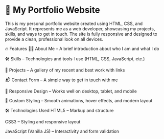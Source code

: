 # 💼 My Portfolio Website
This is my personal portfolio website created using HTML, CSS, and JavaScript. It represents me as a web developer, showcasing my projects, skills, and ways to get in touch. The site is fully responsive and designed to provide a clean, professional look on all devices.

🔥 Features
🧑‍💻 About Me – A brief introduction about who I am and what I do

🛠️ Skills – Technologies and tools I use (HTML, CSS, JavaScript, etc.)

💼 Projects – A gallery of my recent and best work with links

📬 Contact Form – A simple way to get in touch with me

🌙 Responsive Design – Works well on desktop, tablet, and mobile

🎨 Custom Styling – Smooth animations, hover effects, and modern layout

🛠️ Technologies Used
HTML5 – Markup and structure

CSS3 – Styling and responsive layout

JavaScript (Vanilla JS) – Interactivity and form validation

